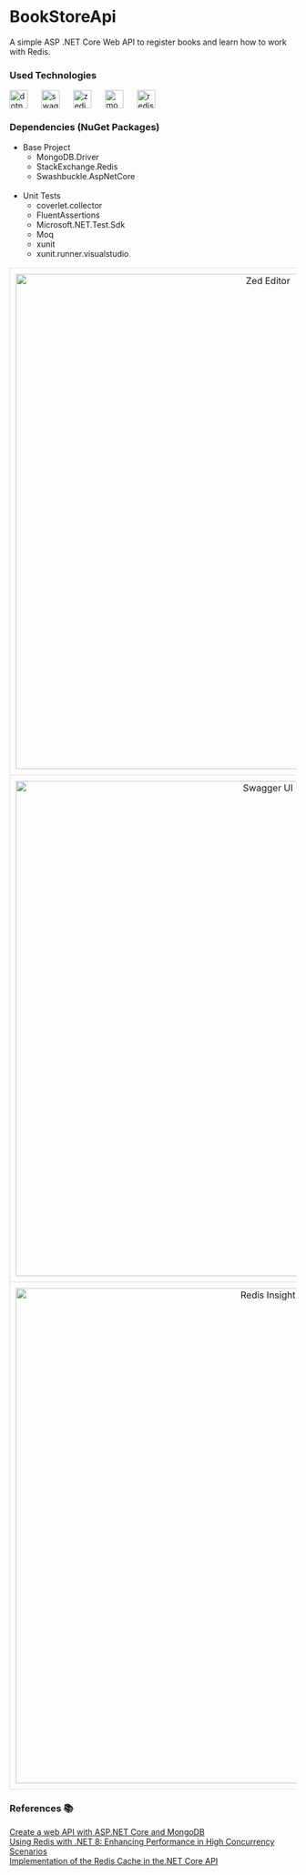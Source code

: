 # BookStoreApi
A simple ASP .NET Core Web API to register books and learn how to work with Redis.

<h3>Used Technologies</h3>
<div style="display: flex; gap: 10px;">
    <img height="32" width="32" src="https://cdn.simpleicons.org/dotnet" alt="dotnet" />&nbsp;
    <img height="32" width="32" src="https://cdn.simpleicons.org/swagger" alt="swagger" />&nbsp;
    <img height="32" width="32" src="https://cdn.simpleicons.org/zedindustries" alt="zedindustries" />&nbsp;
    <img height="32" width="32" src="https://cdn.simpleicons.org/mongodb" alt="mongodb" />&nbsp;
    <img height="32" width="32" src="https://cdn.simpleicons.org/redis" alt="redis" />&nbsp;
</div>

### Dependencies (NuGet Packages)
<ul>
    <li>Base Project
        <ul>
            <li>MongoDB.Driver</li>
            <li>StackExchange.Redis</li>
            <li>Swashbuckle.AspNetCore</li>
        </ul>
    </li></br>
    <li>Unit Tests
        <ul>
            <li>coverlet.collector</li>
            <li>FluentAssertions</li>
            <li>Microsoft.NET.Test.Sdk</li>
            <li>Moq</li>
            <li>xunit</li>
            <li>xunit.runner.visualstudio</li>
        </ul>
    </li>
</ul>

<table style="width: 100%; text-align: center; border-spacing: 20px;">
  <tr>
    <td style="border: 1px solid #ddd; padding: 10px;">
      <img src="https://github.com/user-attachments/assets/670019a6-8723-4464-9921-ec601a042e18" alt="Zed Editor" width="870">
    </td>
  </tr>
  <tr>
    <td style="border: 1px solid #ddd; padding: 10px;">
      <img src="https://github.com/user-attachments/assets/2454d539-a55b-4ed2-a5be-f884a293883d" alt="Swagger UI" width="870">
    </td>
  </tr>
  <tr>
    <td style="border: 1px solid #ddd; padding: 10px;">
      <img src="https://github.com/user-attachments/assets/c19fa4aa-9861-4577-a334-193a1bfed1c2" alt="Redis Insight" width="870">
    </td>
  </tr>
</table>

<h3>References 📚</h3>
<a href="https://learn.microsoft.com/en-us/aspnet/core/tutorials/first-mongo-app?view=aspnetcore-8.0&tabs=visual-studio">Create a web API with ASP.NET Core and MongoDB</a><br/>
<a href="https://medium.com/@joaopedrosmelo/using-redis-with-net-8-enhancing-performance-in-high-concurrency-scenarios-87f84b058688">Using Redis with .NET 8: Enhancing Performance in High Concurrency Scenarios</a><br/>
<a href="https://medium.com/@jaydeepvpatil225/implementation-of-the-redis-cache-in-the-net-core-api-c8276167ef0c">Implementation of the Redis Cache in the.NET Core API</a><br/>

